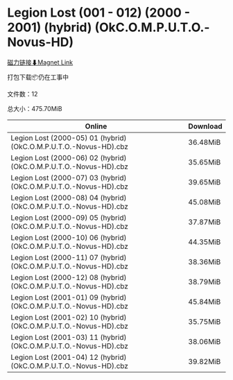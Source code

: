 # Legion Lost (001 - 012) (2000 - 2001) (hybrid) (OkC.O.M.P.U.T.O.-Novus-HD)

[磁力链接⬇Magnet Link](magnet:?xt=urn:btih:6128ffeb58e63e2e9444ddfa17b9d347163e6722&dn=Legion%20Lost%20%28001%20-%20012%29%20%282000%20-%202001%29%20%28hybrid%29%20%28OkC.O.M.P.U.T.O.-Novus-HD%29)

打包下载📦仍在工事中

文件数：12

总大小：475.70MiB

Online | Download
--- | ---
Legion Lost (2000-05) 01 (hybrid) (OkC.O.M.P.U.T.O.-Novus-HD).cbz | 36.48MiB
Legion Lost (2000-06) 02 (hybrid) (OkC.O.M.P.U.T.O.-Novus-HD).cbz | 35.65MiB
Legion Lost (2000-07) 03 (hybrid) (OkC.O.M.P.U.T.O.-Novus-HD).cbz | 39.65MiB
Legion Lost (2000-08) 04 (hybrid) (OkC.O.M.P.U.T.O.-Novus-HD).cbz | 45.08MiB
Legion Lost (2000-09) 05 (hybrid) (OkC.O.M.P.U.T.O.-Novus-HD).cbz | 37.87MiB
Legion Lost (2000-10) 06 (hybrid) (OkC.O.M.P.U.T.O.-Novus-HD).cbz | 44.35MiB
Legion Lost (2000-11) 07 (hybrid) (OkC.O.M.P.U.T.O.-Novus-HD).cbz | 38.36MiB
Legion Lost (2000-12) 08 (hybrid) (OkC.O.M.P.U.T.O.-Novus-HD).cbz | 38.79MiB
Legion Lost (2001-01) 09 (hybrid) (OkC.O.M.P.U.T.O.-Novus-HD).cbz | 45.84MiB
Legion Lost (2001-02) 10 (hybrid) (OkC.O.M.P.U.T.O.-Novus-HD).cbz | 35.75MiB
Legion Lost (2001-03) 11 (hybrid) (OkC.O.M.P.U.T.O.-Novus-HD).cbz | 38.06MiB
Legion Lost (2001-04) 12 (hybrid) (OkC.O.M.P.U.T.O.-Novus-HD).cbz | 39.82MiB